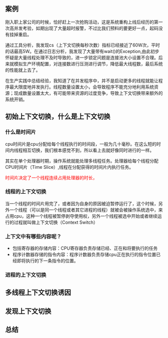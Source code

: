 


## 案例
刚入职上家公司的时候，恰好赶上一次抢购活动，这是系统重构上线后经历的第一次高并发考验，如期出现了大量超时报警，不过比我们预料的要更好一点，起码没有挂掉重启。

通过工具分析，我发现cs（上下文切换每秒次数）指标已经接近了60W次，平时的话最高5W。在通过日志分析，我发现了大量带有wait()的Exception,由此初步怀疑是大量线程处理不及时导致的，进一步锁定问题是连接池大小设置不合理。后来就模拟生产环境配置，对连接数进行压测进行调节，降低最大线程数，最后系统的性能就上去了。

在生产实践中总结经验，我知道了在并发程序中，并不是启动更多的线程就能让程序最大限度地并发执行。线程数量设置太小，会导致程序不能充分地利用系统资源；现成数量设置太大，有可能带来资源的过度竞争，导致上下文切换带来额外的系统开销。

## 初始上下文切换，什么是上下文切换
### 什么是时间片
cpu时间片是cpu分配给每个线程执行的时间段，一般为几十毫秒。在这么短的时间内线程相互切换，我们根本感觉不到，所以看上去就好像同时进行的一样。

其实在单个处理器时期，操作系统就能处理多线程任务。处理器给每个线程分配CPU时间片（Time Slice）,线程在分配获得的时间片内执行任务。

<font color=red >时间片决定了一个线程连续占用处理器的时长，</font>

### 线程的上下文切换
当一个线程的时间片用完了，或者因为自身的原因被迫暂停运行了，这个时候，另外一个线程（可以是同一个线程或者其它进程的线程）就被会被操作系统选中，来占用cpu，这种一个线程被暂停剥夺使用权，另外一个线程被选中开始或者继续运行的过程就叫做上下文切换（Context Switch）

### 上下文中有哪些内容呢？
- 包括寄存器的存储内容：CPU寄存器负责存储已经、正在和将要执行的任务
- 程序计数器存储的指令内容：程序计数器负责存储cpu正在执行的指令位置已经即将执行的下一条指令的位置。

### 进程的上下文切换

## 多线程上下文切换诱因
## 发现上下文切换
## 总结